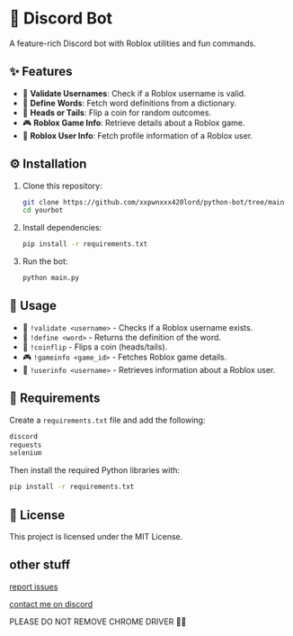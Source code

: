 # 🤖 Discord Bot

A feature-rich Discord bot with Roblox utilities and fun commands.

## ✨ Features
- 📝 **Validate Usernames**: Check if a Roblox username is valid.
- 📖 **Define Words**: Fetch word definitions from a dictionary.
- 🎲 **Heads or Tails**: Flip a coin for random outcomes.
- 🎮 **Roblox Game Info**: Retrieve details about a Roblox game.
- 👤 **Roblox User Info**: Fetch profile information of a Roblox user.

## ⚙️ Installation
1. Clone this repository:
   ```sh
   git clone https://github.com/xxpwnxxx420lord/python-bot/tree/main
   cd yourbot
   ```
2. Install dependencies:
   ```sh
   pip install -r requirements.txt
   ```
3. Run the bot:
   ```sh
   python main.py
   ```

## 🔧 Usage
- 📝 `!validate <username>` - Checks if a Roblox username exists.
- 📖 `!define <word>` - Returns the definition of the word.
- 🎲 `!coinflip` - Flips a coin (heads/tails).
- 🎮 `!gameinfo <game_id>` - Fetches Roblox game details.
- 👤 `!userinfo <username>` - Retrieves information about a Roblox user.

## 📌 Requirements
Create a `requirements.txt` file and add the following:
```txt
discord
requests
selenium
```
Then install the required Python libraries with:
```sh
pip install -r requirements.txt
```

## 📜 License
This project is licensed under the MIT License.

## other stuff
[report issues](https://github.com/xxpwnxxx420lord/python-bot/issues)

[contact me on discord](https://discord.gg/MN8tAa5Ben)

PLEASE DO NOT REMOVE CHROME DRIVER 🙏🏻

